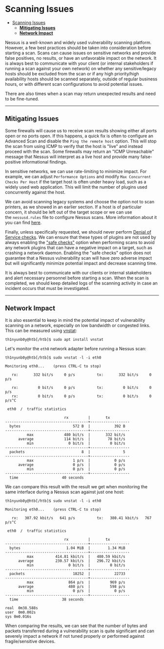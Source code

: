 # Scanning Issues
- [Scanning Issues](#scanning-issues)
  - [**Mitigating Issues**](#mitigating-issues)
  - [**Network Impact**](#network-impact)

Nessus is a well-known and widely used vulnerability scanning platform. However, a few best practices should be taken into consideration before starting a scan. Scans can cause issues on sensitive networks and provide false positives, no results, or have an unfavorable impact on the network. It is always best to communicate with your client (or internal stakeholders if running a scan against your own network) on whether any sensitive/legacy hosts should be excluded from the scan or if any high priority/high availability hosts should be scanned separately, outside of regular business hours, or with different scan configurations to avoid potential issues.

There are also times when a scan may return unexpected results and need to be fine-tuned.

---

## **Mitigating Issues**

Some firewalls will cause us to receive scan results showing either all ports open or no ports open. If this happens, a quick fix is often to configure an Advanced Scan and disable the `Ping the remote host` option. This will stop the scan from using ICMP to verify that the host is "live" and instead proceed with the scan. Some firewalls may return an "ICMP Unreachable" message that Nessus will interpret as a live host and provide many false-positive informational findings.

In sensitive networks, we can use rate-limiting to minimize impact. For example, we can adjust `Performance Options` and modify `Max Concurrent Checks Per Host` if the target host is often under heavy load, such as a widely used web application. This will limit the number of plugins used concurrently against the host.

We can avoid scanning legacy systems and choose the option not to scan printers, as we showed in an earlier section. If a host is of particular concern, it should be left out of the target scope or we can use the `nessusd.rules` file to configure Nessus scans. More information about it you can find [here](https://community.tenable.com/s/article/What-is-the-Nessus-rules-file?language=en_US).

Finally, unless specifically requested, we should never perform [Denial of Service checks](https://www.tenable.com/plugins/nessus/families/Denial%20of%20Service). We can ensure that these types of plugins are not used by always enabling the ["safe checks"](https://www.tenable.com/blog/understanding-the-nessus-safe-checks-option) option when performing scans to avoid any network plugins that can have a negative impact on a target, such as crashing a network daemon. Enabling the "safe checks" option does not guarantee that a Nessus vulnerability scan will have zero adverse impact but will significantly minimize potential impact and decrease scanning time.

It is always best to communicate with our clients or internal stakeholders and alert necessary personnel before starting a scan. When the scan is completed, we should keep detailed logs of the scanning activity in case an incident occurs that must be investigated.

---

## **Network Impact**

It is also essential to keep in mind the potential impact of vulnerability scanning on a network, especially on low bandwidth or congested links. This can be measured using [vnstat](https://humdi.net/vnstat/):

```
th1nyunb0y@htb[/htb]$ sudo apt install vnstat
```

Let's monitor the `eth0` network adapter before running a Nessus scan:

```
th1nyunb0y@htb[/htb]$ sudo vnstat -l -i eth0

Monitoring eth0...    (press CTRL-C to stop)

   rx:       332 bit/s     0 p/s          tx:       332 bit/s     0 p/s

   rx:         0 bit/s     0 p/s          tx:         0 bit/s     0 p/s
   rx:         0 bit/s     0 p/s          tx:         0 bit/s     0 p/s^C

 eth0  /  traffic statistics

                           rx         |       tx
--------------------------------------+------------------
  bytes                        572 B  |           392 B
--------------------------------------+------------------
          max              480 bit/s  |       332 bit/s
      average              114 bit/s  |        78 bit/s
          min                0 bit/s  |         0 bit/s
--------------------------------------+------------------
  packets                          8  |               5
--------------------------------------+------------------
          max                  1 p/s  |           0 p/s
      average                  0 p/s  |           0 p/s
          min                  0 p/s  |           0 p/s
--------------------------------------+------------------
  time                    40 seconds
```

We can compare this result with the result we get when monitoring the same interface during a Nessus scan against just one host:

```
th1nyunb0y@htb[/htb]$ sudo vnstat -l -i eth0

Monitoring eth0...    (press CTRL-C to stop)

   rx:   307.92 kbit/s   641 p/s          tx:   380.41 kbit/s   767 p/s^C

 eth0  /  traffic statistics

                           rx         |       tx
--------------------------------------+------------------
  bytes                     1.04 MiB  |        1.34 MiB
--------------------------------------+------------------
          max          414.81 kbit/s  |   480.59 kbit/s
      average          230.57 kbit/s  |   296.72 kbit/s
          min                0 bit/s  |         0 bit/s
--------------------------------------+------------------
  packets                      18252  |           22733
--------------------------------------+------------------
          max                864 p/s  |         969 p/s
      average                480 p/s  |         598 p/s
          min                  0 p/s  |           0 p/s
--------------------------------------+------------------
  time                    38 seconds

real  0m38.588s
user  0m0.002s
sys 0m0.016s
```

When comparing the results, we can see that the number of bytes and packets transferred during a vulnerability scan is quite significant and can severely impact a network if not tuned properly or performed against fragile/sensitive devices.
